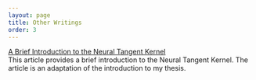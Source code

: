 ```yaml
---
layout: page
title: Other Writings
order: 3
---
```


[A Brief Introduction to the Neural Tangent Kernel]({{site.baseurl}}/assets/Intro_to_NTK.pdf) <br>This article provides a brief introduction to the Neural Tangent Kernel. The article is an adaptation of the introduction to my thesis.
